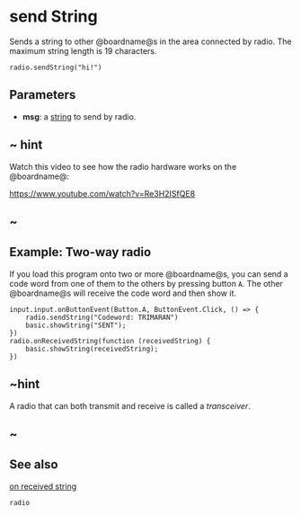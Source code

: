 # send String

Sends a string to other @boardname@s in the area connected by radio. The
maximum string length is 19 characters.

```sig
radio.sendString("hi!")
```

## Parameters

* **msg**: a [string](/types/string) to send by radio.

## ~ hint

Watch this video to see how the radio hardware works on the @boardname@:

https://www.youtube.com/watch?v=Re3H2ISfQE8

## ~

## Example: Two-way radio

If you load this program onto two or more @boardname@s, you can send a
code word from one of them to the others by pressing button `A`.  The
other @boardname@s will receive the code word and then show it.

```blocks
input.input.onButtonEvent(Button.A, ButtonEvent.Click, () => {
    radio.sendString("Codeword: TRIMARAN")
    basic.showString("SENT");
})
radio.onReceivedString(function (receivedString) {
    basic.showString(receivedString);
})
```

## ~hint

A radio that can both transmit and receive is called a _transceiver_.

## ~

## See also

[on received string](/reference/radio/on-received-string)

```package
radio
```